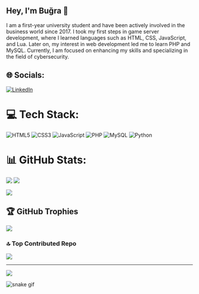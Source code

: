 ## Hey, I'm Buğra 👋
I am a first-year university student and have been actively involved in the business world since 2017. I took my first steps in game server development, where I learned languages such as HTML, CSS, JavaScript, and Lua. Later on, my interest in web development led me to learn PHP and MySQL. Currently, I am focused on enhancing my skills and specializing in the field of cybersecurity.

## 🌐 Socials:
[![LinkedIn](https://img.shields.io/badge/LinkedIn-%230077B5.svg?logo=linkedin&logoColor=white)](https://linkedin.com/in/titanhaxz/) 

# 💻 Tech Stack:
![HTML5](https://img.shields.io/badge/html5-%23E34F26.svg?style=for-the-badge&logo=html5&logoColor=white) ![CSS3](https://img.shields.io/badge/css3-%231572B6.svg?style=for-the-badge&logo=css3&logoColor=white) ![JavaScript](https://img.shields.io/badge/javascript-%23323330.svg?style=for-the-badge&logo=javascript&logoColor=%23F7DF1E) ![PHP](https://img.shields.io/badge/php-%23777BB4.svg?style=for-the-badge&logo=php&logoColor=white) ![MySQL](https://img.shields.io/badge/mysql-%2300f.svg?style=for-the-badge&logo=mysql&logoColor=white) ![Python](https://img.shields.io/badge/python-3670A0?style=for-the-badge&logo=python&logoColor=ffdd54)


# 📊 GitHub Stats:
![](https://github-readme-stats.vercel.app/api?username=TitanHaxz&theme=dark&hide_border=false&include_all_commits=true&count_private=true)
![](https://github-readme-stats.vercel.app/api/top-langs/?username=TitanHaxz&theme=dark&hide_border=false&include_all_commits=true&count_private=true&layout=compact)

![](https://github-readme-streak-stats.herokuapp.com/?user=TitanHaxz&theme=dark&hide_border=false)


## 🏆 GitHub Trophies
![](https://github-profile-trophy.vercel.app/?username=TitanHaxz&theme=radical&no-frame=false&no-bg=true&margin-w=4)

### 🔝 Top Contributed Repo
![](https://github-contributor-stats.vercel.app/api?username=TitanHaxz&limit=5&theme=dark&combine_all_yearly_contributions=true)

---
[![](https://visitcount.itsvg.in/api?id=TitanHaxz&icon=0&color=0)](https://visitcount.itsvg.in)

![snake gif](https://github.com/TitanHaxz/TitanHaxz/blob/output/github-contribution-grid-snake.gif)
